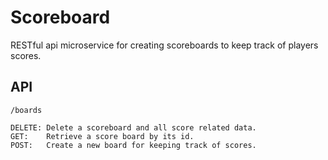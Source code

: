 Scoreboard
==========

RESTful api microservice for creating scoreboards to keep track of players scores.

API
---
```/boards```

    DELETE: Delete a scoreboard and all score related data.
    GET:    Retrieve a score board by its id.
    POST:   Create a new board for keeping track of scores.
    
     